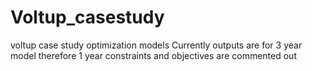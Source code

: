 # Voltup_casestudy
voltup case study optimization models
Currently outputs are for 3 year model therefore 1 year constraints and objectives are commented out 
